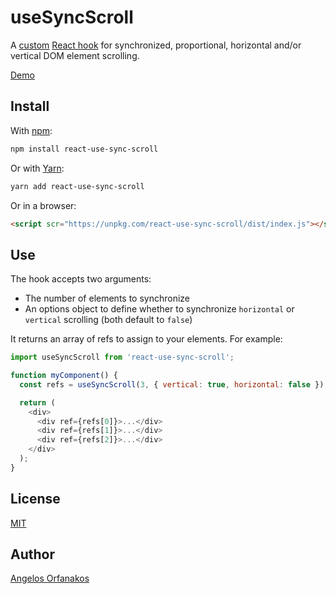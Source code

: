 # useSyncScroll

A [custom][] [React hook][hooks] for synchronized, proportional, horizontal
and/or vertical DOM element scrolling.

[Demo][]

[custom]: https://reactjs.org/docs/hooks-custom.html
[hooks]: https://reactjs.org/docs/hooks-intro.html
[Demo]: https://raw.githubusercontent.com/agorf/react-use-sync-scroll/master/demo.html

## Install

With [npm](https://www.npmjs.com/):

```sh
npm install react-use-sync-scroll
```

Or with [Yarn](https://yarnpkg.com/):

```sh
yarn add react-use-sync-scroll
```

Or in a browser:

```html
<script scr="https://unpkg.com/react-use-sync-scroll/dist/index.js"></script>
```

## Use

The hook accepts two arguments:

- The number of elements to synchronize
- An options object to define whether to synchronize `horizontal` or `vertical`
  scrolling (both default to `false`)

It returns an array of refs to assign to your elements. For example:

```javascript
import useSyncScroll from 'react-use-sync-scroll';

function myComponent() {
  const refs = useSyncScroll(3, { vertical: true, horizontal: false });

  return (
    <div>
      <div ref={refs[0]}>...</div>
      <div ref={refs[1]}>...</div>
      <div ref={refs[2]}>...</div>
    </div>
  );
}
```

## License

[MIT](https://github.com/agorf/react-use-sync-scroll/blob/master/LICENSE.txt)

## Author

[Angelos Orfanakos](https://angelos.dev/)
